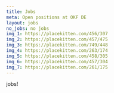 ```yaml
---
title: Jobs
meta: Open positions at OKF DE
layout: jobs
no_jobs: no jobs
img_1: https://placekitten.com/456/307
img_2: https://placekitten.com/457/475
img_3: https://placekitten.com/749/448
img_4: https://placekitten.com/263/174
img_5: https://placekitten.com/458/305
img_6: https://placekitten.com/457/304
img_7: https://placekitten.com/261/175
---
```


jobs!
